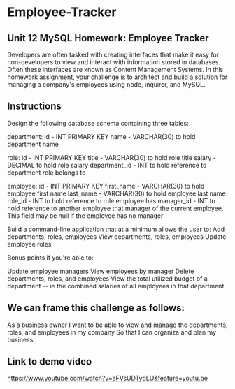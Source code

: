 # Employee-Tracker

## Unit 12 MySQL Homework: Employee Tracker

Developers are often tasked with creating interfaces that make it easy for non-developers to view and interact with information stored in databases. Often these interfaces are known as Content Management Systems. In this homework assignment, your challenge is to architect and build a solution for managing a company's employees using node, inquirer, and MySQL.

## Instructions
Design the following database schema containing three tables:

department:
id - INT PRIMARY KEY
name - VARCHAR(30) to hold department name

role:
id - INT PRIMARY KEY
title -  VARCHAR(30) to hold role title
salary -  DECIMAL to hold role salary
department_id -  INT to hold reference to department role belongs to

employee:
id - INT PRIMARY KEY
first_name - VARCHAR(30) to hold employee first name
last_name - VARCHAR(30) to hold employee last name
role_id - INT to hold reference to role employee has
manager_id - INT to hold reference to another employee that manager of the current employee. This field may be null if the employee has no manager

Build a command-line application that at a minimum allows the user to:
Add departments, roles, employees
View departments, roles, employees
Update employee roles

Bonus points if you're able to:

Update employee managers
View employees by manager
Delete departments, roles, and employees
View the total utilized budget of a department -- ie the combined salaries of all employees in that department

## We can frame this challenge as follows:
As a business owner
I want to be able to view and manage the departments, roles, and employees in my company
So that I can organize and plan my business

## Link to demo video 
https://www.youtube.com/watch?v=aFVsUDTyqLU&feature=youtu.be
